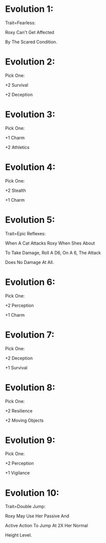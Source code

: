 Evolution 1:
=========
Trait=Fearless:

Roxy Can't Get Affected

By The Scared Condition.

Evolution 2:
=========
Pick One:

+2 Survival

+2 Deception

Evolution 3:
=========
Pick One:

+1 Charm

+2 Athletics

Evolution 4:
=========
Pick One:

+2 Stealth

+1 Charm

Evolution 5:
=========
Trait=Epic Reflexes:

When A Cat Attacks Roxy When Shes About

To Take Damage, Roll A D6, On A 6, The Attack

Does No Damage At All.

Evolution 6:
=========
Pick One:

+2 Perception

+1 Charm

Evolution 7:
=========
Pick One:

+2 Deception

+1 Survival

Evolution 8:
=========
Pick One:

+2 Resilience

+2 Moving Objects

Evolution 9:
=========
Pick One:

+2 Perception

+1 Vigilance

Evolution 10:
=========
Trait=Double Jump:

Roxy May Use Her Passive And

Active Action To Jump At 2X Her Normal

Height Level.
